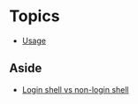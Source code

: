 # Topics 
- [Usage](usage.md)
## Aside 
- [Login shell vs non-login shell](note_about_login_shell_vs_non_login_shell.md)
